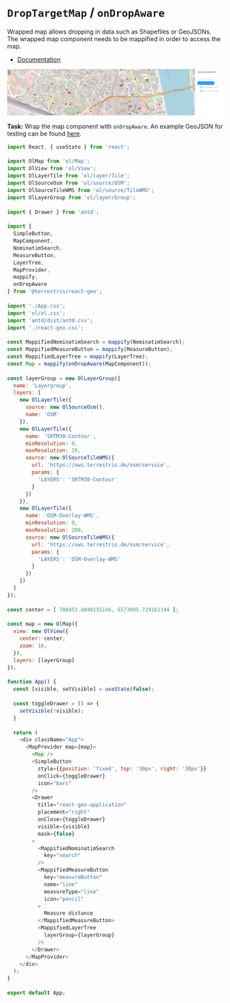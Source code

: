 # `DropTargetMap` / `onDropAware`

Wrapped map allows dropping in data such as Shapefiles or GeoJSONs. The wrapped map component needs to be mappified in order to access the map.

- [Documentation](https://terrestris.github.io/react-geo/docs/latest/index.html#!/DropTargetMap)

[![](../screenshots/on_drop_aware.png)](../screenshots/on_drop_aware.png)

**Task:** Wrap the map component with `onDropAware`. An example GeoJSON for testing can be found [here](../materials/bonn_bars.geojson).

```javascript
import React, { useState } from 'react';

import OlMap from 'ol/Map';
import OlView from 'ol/View';
import OlLayerTile from 'ol/layer/Tile';
import OlSourceOsm from 'ol/source/OSM';
import OlSourceTileWMS from 'ol/source/TileWMS';
import OlLayerGroup from 'ol/layer/Group';

import { Drawer } from 'antd';

import {
  SimpleButton,
  MapComponent,
  NominatimSearch,
  MeasureButton,
  LayerTree,
  MapProvider,
  mappify,
  onDropAware
} from '@terrestris/react-geo';

import './App.css';
import 'ol/ol.css';
import 'antd/dist/antd.css';
import './react-geo.css';

const MappifiedNominatimSearch = mappify(NominatimSearch);
const MappifiedMeasureButton = mappify(MeasureButton);
const MappifiedLayerTree = mappify(LayerTree);
const Map = mappify(onDropAware(MapComponent));

const layerGroup = new OlLayerGroup({
  name: 'Layergroup',
  layers: [
    new OlLayerTile({
      source: new OlSourceOsm(),
      name: 'OSM'
    }),
    new OlLayerTile({
      name: 'SRTM30-Contour',
      minResolution: 0,
      maxResolution: 10,
      source: new OlSourceTileWMS({
        url: 'https://ows.terrestris.de/osm/service',
        params: {
          'LAYERS': 'SRTM30-Contour'
        }
      })
    }),
    new OlLayerTile({
      name: 'OSM-Overlay-WMS',
      minResolution: 0,
      maxResolution: 200,
      source: new OlSourceTileWMS({
        url: 'https://ows.terrestris.de/osm/service',
        params: {
          'LAYERS': 'OSM-Overlay-WMS'
        }
      })
    })
  ]
});

const center = [ 788453.4890155146, 6573085.729161344 ];

const map = new OlMap({
  view: new OlView({
    center: center,
    zoom: 16,
  }),
  layers: [layerGroup]
});

function App() {
  const [visible, setVisible] = useState(false);

  const toggleDrawer = () => {
    setVisible(!visible);
  }

  return (
    <div className="App">
      <MapProvider map={map}>
        <Map />
        <SimpleButton
          style={{position: 'fixed', top: '30px', right: '30px'}}
          onClick={toggleDrawer}
          icon="bars"
        />
        <Drawer
          title="react-geo-application"
          placement="right"
          onClose={toggleDrawer}
          visible={visible}
          mask={false}
        >
          <MappifiedNominatimSearch
            key="search"
          />
          <MappifiedMeasureButton
            key="measureButton"
            name="line"
            measureType="line"
            icon="pencil"
          >
            Measure distance
          </MappifiedMeasureButton>
          <MappifiedLayerTree
            layerGroup={layerGroup}
          />
        </Drawer>
      </MapProvider>
    </div>
  );
}

export default App;
```